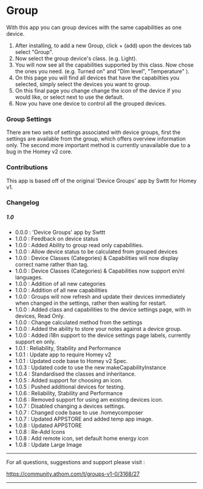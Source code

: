 
# Group

With this app you can group devices with the same capabilities as one device.

1) After installing, to add a new Group, click  + (add) upon the devices tab select "Group".
2) Now select the group device's class. (e.g. Light).
3) You will now see all the capabilities supported by this class. Now chose the ones you need. (e.g. Turned on" and "Dim level", "Temperature" ).
4) On this page you will find all devices that have the capabilties you selected, simply select the devices you want to group.
5) On this final page you change change the icon of the device if you would like, or select next to use the default.
6) Now you have one device to control all the grouped devices.

### Group Settings

There are two sets of settings associated with device groups, first the settings are available from the group, which offers overview information only.
The second more important method is currently unavailable due to a bug in the Homey v2 core.

### Contributions

This app is based off of the original 'Device Groups' app by Swttt for Homey v1.

### Changelog

##### 1.0

- 0.0.0 : 'Device Groups' app by Swttt
- 1.0.0 : Feedback on device status
- 1.0.0 : Added Ability to group read only capabilities.
- 1.0.0 : Allow device status to be calculated from grouped devices
- 1.0.0 : Device Classes (Categories) & Capabilities will now display correct name rather than tag.
- 1.0.0 : Device Classes (Categories) & Capabilities now support en/nl languages.
- 1.0.0 : Addition of all new categories
- 1.0.0 : Addition of all new capabilities
- 1.0.0 : Groups will now refresh and update their devices immediately when changed in the settings, rather then waiting for  restart.
- 1.0.0 : Added class and capabilities to the device settings page, with in devices, Read Only.
- 1.0.0 : Change calculated method from the settings
- 1.0.0 : Added the ability to store your notes against a device group.
- 1.0.0 : Added i18n support to the device settings page labels, currently support en only.
- 1.0.1 : Reliability, Stability and Performance
- 1.0.1 : Update app to require Homey v2
- 1.0.1 : Updated code base to Homey v2 Spec.
- 1.0.3 : Updated code to use the new makeCapabilityInstance
- 1.0.4 : Standardised the classes and inheritance.
- 1.0.5 : Added support for choosing an icon.
- 1.0.5 : Pushed additional devices for testing.
- 1.0.6 : Reliability, Stability and Performance
- 1.0.6 : Removed support for using am existing devices icon.
- 1.0.7 : Disabled changing a devices settings.
- 1.0.7 : Changed code base to use .homeycomposer
- 1.0.7 : Updated APPSTORE and added temp app image.
- 1.0.8 : Updated APPSTORE
- 1.0.8 : Re-Add Icons
- 1.0.8 : Add remote icon, set default home energy icon
- 1.0.8 : Update Large Image

---

For all questions, suggestions and support please visit :

https://community.athom.com/t/groups-v1-0/3168/27

---
